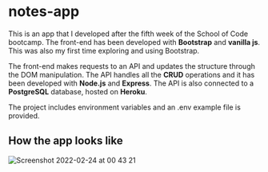 # notes-app

This is an app that I developed after the fifth week of the School of Code bootcamp. The front-end has been developed with **Bootstrap** and **vanilla js**. This was also my first time exploring and using Bootstrap.

The front-end makes requests to an API and updates the structure through the DOM manipulation. The API handles all the **CRUD** operations and it has been developed with **Node.js** and **Express**. The API is also connected to a **PostgreSQL** database, hosted on **Heroku**.

The project includes environment variables and an .env example file is provided.


## How the app looks like

![Screenshot 2022-02-24 at 00 43 21](https://user-images.githubusercontent.com/93223563/155436936-a9e7fc0e-ce76-46bf-a945-e3cf8cf065ba.png)
